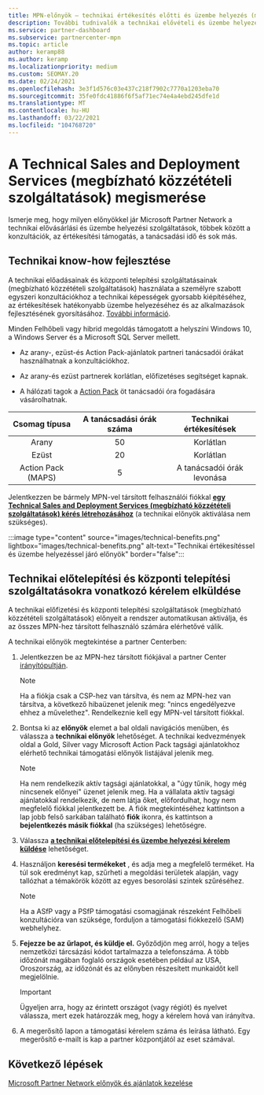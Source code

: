 ```yaml
---
title: MPN-előnyök – technikai értékesítés előtti és üzembe helyezés (megbízható közzétételi)
description: További tudnivalók a technikai elővételi és üzembe helyezési szolgáltatás (megbízható közzétételi szolgáltatások) Microsoft Partner Network (MPN) előnyeiről
ms.service: partner-dashboard
ms.subservice: partnercenter-mpn
ms.topic: article
author: keramp88
ms.author: keramp
ms.localizationpriority: medium
ms.custom: SEOMAY.20
ms.date: 02/24/2021
ms.openlocfilehash: 3e3f1d576c03e437c218f7902c7770a1203eba70
ms.sourcegitcommit: 35fe0fdc41886f6f5af71ec74e4a4ebd245dfe1d
ms.translationtype: MT
ms.contentlocale: hu-HU
ms.lasthandoff: 03/22/2021
ms.locfileid: "104768720"
---
```

# <a name="explore-technical-presales-and-deployment-services-tpd"></a>A Technical Sales and Deployment Services (megbízható közzétételi szolgáltatások) megismerése 

Ismerje meg, hogy milyen előnyökkel jár Microsoft Partner Network a technikai elővásárlási és üzembe helyezési szolgáltatások, többek között a konzultációk, az értékesítési támogatás, a tanácsadási idő és sok más.

## <a name="develop-your-technical-know-how"></a>Technikai know-how fejlesztése

A technikai előadásainak és központi telepítési szolgáltatásainak (megbízható közzétételi szolgáltatások) használata a személyre szabott egyszeri konzultációkhoz a technikai képességek gyorsabb kiépítéséhez, az értékesítések hatékonyabb üzembe helyezéséhez és az alkalmazások fejlesztésének gyorsításához. [További információ](https://aka.ms/TPD).

Minden Felhőbeli vagy hibrid megoldás támogatott a helyszíni Windows 10, a Windows Server és a Microsoft SQL Server mellett. 

- Az arany-, ezüst-és Action Pack-ajánlatok partneri tanácsadói órákat használhatnak a konzultációkhoz. 

- Az arany-és ezüst partnerek korlátlan, előfizetéses segítséget kapnak. 

- A hálózati tagok a [Action Pack](https://partner.microsoft.com/membership/action-pack) öt tanácsadói óra fogadására vásárolhatnak.  

|     Csomag típusa    | A tanácsadási órák száma |   Technikai értékesítések   |
|:-----------------:|:------------------------:|:----------------------:|
|        Arany       |            50            |        Korlátlan       |
|       Ezüst      |            20            |        Korlátlan       |
| Action Pack (MAPS) |             5            | A tanácsadói órák levonása |

Jelentkezzen be bármely MPN-vel társított felhasználói fiókkal **[egy Technical Sales and Deployment Services (megbízható közzétételi szolgáltatások) kérés létrehozásához](https://partner.microsoft.com/dashboard/mpn/membership/benefits/technical/createadvisoryhours-servicerequest)** (a technikai előnyök aktiválása nem szükséges).

:::image type="content" source="images/technical-benefits.png" lightbox="images/technical-benefits.png" alt-text="Technikai értékesítéssel és üzembe helyezéssel járó előnyök" border="false":::

## <a name="submit-a-technical-presales-and-deployment-services-request"></a>Technikai előtelepítési és központi telepítési szolgáltatásokra vonatkozó kérelem elküldése 

A technikai előfizetési és központi telepítési szolgáltatások (megbízható közzétételi szolgáltatások) előnyeit a rendszer automatikusan aktiválja, és az összes MPN-hez társított felhasználó számára elérhetővé válik. 

A technikai előnyök megtekintése a partner Centerben:

1. Jelentkezzen be az MPN-hez társított fiókjával a partner Center [irányítópultján](https://partner.microsoft.com/dashboard). 

   > [!NOTE]
   > Ha a fiókja csak a CSP-hez van társítva, és nem az MPN-hez van társítva, a következő hibaüzenet jelenik meg: "nincs engedélyezve ehhez a művelethez". Rendelkeznie kell egy MPN-vel társított fiókkal.

2. Bontsa ki az **előnyök** elemet a bal oldali navigációs menüben, és válassza a **technikai előnyök** lehetőséget. A technikai kedvezmények oldal a Gold, Silver vagy Microsoft Action Pack tagsági ajánlatokhoz elérhető technikai támogatási előnyök listájával jelenik meg. 

   > [!NOTE]
   > Ha nem rendelkezik aktív tagsági ajánlatokkal, a "úgy tűnik, hogy még nincsenek előnyei" üzenet jelenik meg. Ha a vállalata aktív tagsági ajánlatokkal rendelkezik, de nem látja őket, előfordulhat, hogy nem megfelelő fiókkal jelentkezett be. A fiók megtekintéséhez kattintson a lap jobb felső sarkában található **fiók** ikonra, és kattintson a **bejelentkezés másik fiókkal** (ha szükséges) lehetőségre.

3. Válassza **[a technikai előtelepítési és üzembe helyezési kérelem küldése](https://partner.microsoft.com/dashboard/mpn/membership/benefits/technical/createadvisoryhours-servicerequest)** lehetőséget.

4. Használjon **keresési termékeket** , és adja meg a megfelelő terméket. Ha túl sok eredményt kap, szűrheti a megoldási területek alapján, vagy tallózhat a témakörök között az egyes besorolási szintek szűréséhez.

   > [!NOTE]
   > Ha a ASfP vagy a PSfP támogatási csomagjának részeként Felhőbeli konzultációra van szüksége, forduljon a támogatási fiókkezelő (SAM) webhelyhez.

5. **Fejezze be az űrlapot, és küldje el.** Győződjön meg arról, hogy a teljes nemzetközi tárcsázási kódot tartalmazza a telefonszáma. A több időzónát magában foglaló országok esetében például az USA, Oroszország, az időzónát és az előnyben részesített munkaidőt kell megjelölnie.

   > [!IMPORTANT]
   > Ügyeljen arra, hogy az érintett országot (vagy régiót) és nyelvet válassza, mert ezek határozzák meg, hogy a kérelem hová van irányítva.

6. A megerősítő lapon a támogatási kérelem száma és leírása látható. Egy megerősítő e-mailt is kap a partner központjától az eset számával.

## <a name="next-steps"></a>Következő lépések

[Microsoft Partner Network előnyök és ajánlatok kezelése](manage-your-partner-network-benefits.md)
